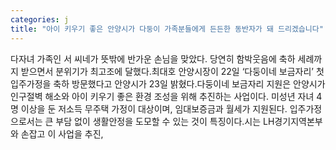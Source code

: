 ```yaml
---
categories: j
title: "아이 키우기 좋은 안양시가 다둥이 가족분들에게 든든한 동반자가 돼 드리겠습니다"
---
```

다자녀 가족인 서 씨네가 뜻밖에 반가운 손님을 맞았다. 당연히 함박웃음에 축하 세례까지 받으면서 분위기가 최고조에 달했다.최대호 안양시장이 22일 ‘다둥이네 보금자리’ 첫 입주가정을 축하 방문했다고 안양시가 23일 밝혔다.다둥이네 보금자리 지원은 안양시가 인구절벽 해소와 아이 키우기 좋은 환경 조성을 위해 추진하는 사업이다. 미성년 자녀 4명 이상을 둔 저소득 무주택 가정이 대상이며, 임대보증금과 월세가 지원된다. 입주가정으로서는 큰 부담 없이 생활안정을 도모할 수 있는 것이 특징이다.시는 LH경기지역본부와 손잡고 이 사업을 추진,